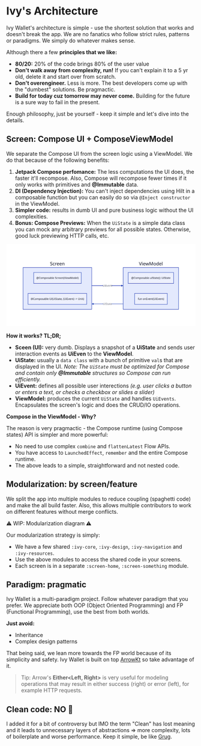 # Ivy's Architecture

Ivy Wallet's architecture is simple - use the shortest solution that works and doesn't break the app. We are no fanatics who follow strict rules, patterns or paradigms. We simply do whatever makes sense.

Although there a few **principles that we like:**

- **80/20:** 20% of the code brings 80% of the user value
- **Don't walk away from complexity, run!** If you can't explain it to a 5 yr old, delete it and start over from scratch.
- **Don't overengineer.** Less is more. The best developers come up with the "dumbest" solutions. Be pragmactic.
- **Build for today cuz tomorrow may never come.** Building for the future is a sure way to fail in the present.

Enough philosophy, just be yourself - keep it simple and let's dive into the details.

## Screen: Compose UI + ComposeViewModel

We separate the Compose UI from the screen logic using a ViewModel. We do that because of the following benefits:
1. **Jetpack Compose perfomance:** The less computations the UI does, the faster it'll recompose. Also, Compose will recompose fewer times if it only works with primitives and **@Immutable** data.
2. **DI (Dependency Injection):** You can't inject dependencies using Hilt in a composable function but you can easily do so via `@Inject constructor` in the ViewModel.
3. **Simpler code:** results in dumb UI and pure business logic without the UI complexities.
4. **Bonus: Compose Previews:** When the `UiState` is a simple data class you can mock any arbitrary previews for all possible states. Otherwise, good luck previewing HTTP calls, etc.

![Screen-Viewmodel](../assets/screen-vm.svg)

**How it works? TL;DR;**
- **Sceen (UI):** very dumb. Displays a snapshot of a **UiState** and sends user interaction events as **UiEven** to the **ViewModel**.
- **UiState:** usually a `data class` with a bunch of primitive `val`s that are displayed in the UI. _Note: The `UiState` must be optimized for Compose and contain only **@Immutable** structures so Compose can run efficiently._
- **UiEvent:** defines all possible user interections _(e.g. user clicks a button or enters a text, or checks a checkbox or slides a slider)_
- **ViewModel:** produces the current `UiState` and handles `UiEvents`. Encapsulates the screen's logic and does the CRUD/IO operations.

**Compose in the ViewModel - Why?**

The reason is very pragmactic - the Compose runtime (using Compose states) API is simpler and more powerful:

- No need to use complex `combine` and `flattenLatest` Flow APIs.
- You have access to `LaunchedEffect`, `remember` and the entire Compose runtime.
- The above leads to a simple, straightforward and not nested code.

## Modularization: by screen/feature

We split the app into multiple modules to reduce coupling (spaghetti code) and make the all build faster. Also, this allows multiple contributors to work on different features without merge conflicts.

⚠️ WIP: Modularization diagram ⚠️

Our modularization strategy is simply:
- We have a few shared `:ivy-core`, `:ivy-design`, `:ivy-navigation` and `:ivy-resources`.
- Use the above modules to access the shared code in your screens.
- Each screen is in a separate `:screen-home`, `:screen-something` module.

## Paradigm: pragmatic

Ivy Wallet is a multi-paradigm project. Follow whatever paradigm that you prefer. We appreciate both OOP (Object Oriented Programming) and FP (Functional Programming), use the best from both worlds.

**Just avoid:**
- Inheritance
- Complex design patterns

That being said, we lean more towards the FP world because of its simplicity and safety. Ivy Wallet is built on top [ArrowKt](https://arrow-kt.io/) so take advantage of it. 

> Tip: Arrow's **Either<Left, Right>** is very useful for modeling operations that may result in either success (right) or error (left), for example HTTP requests.

## Clean code: NO 🚫

I added it for a bit of controversy but IMO the term "Clean" has lost meaning and it leads to unnecessary layers of abstractions => more complexity, lots of boilerplate and worse performance. Keep it simple, be like [Grug](https://grugbrain.dev/).
